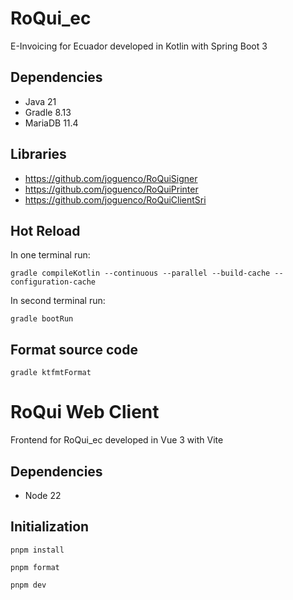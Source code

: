 # RoQui_ec
E-Invoicing for Ecuador developed in Kotlin with Spring Boot 3

## Dependencies
- Java 21
- Gradle 8.13
- MariaDB 11.4

## Libraries
- https://github.com/joguenco/RoQuiSigner
- https://github.com/joguenco/RoQuiPrinter
- https://github.com/joguenco/RoQuiClientSri

## Hot Reload
In one terminal run:
```
gradle compileKotlin --continuous --parallel --build-cache --configuration-cache
```
In second terminal run:
```
gradle bootRun
```

## Format source code
```
gradle ktfmtFormat
```

# RoQui Web Client
Frontend for RoQui_ec developed in Vue 3 with Vite
## Dependencies
- Node 22

## Initialization
```
pnpm install
```
```
pnpm format
```
```
pnpm dev
```